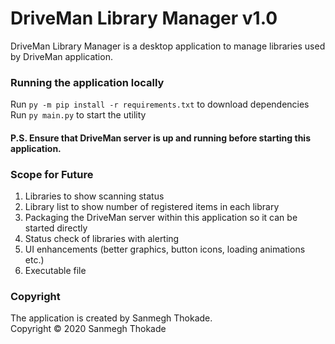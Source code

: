 # DriveMan Library Manager v1.0
DriveMan Library Manager is a desktop application to manage libraries used by DriveMan application.  

### Running the application locally
Run `py -m pip install -r requirements.txt` to download dependencies  
Run `py main.py` to start the utility  
#### P.S. Ensure that DriveMan server is up and running before starting this application.  

### Scope for Future  
1. Libraries to show scanning status
2. Library list to show number of registered items in each library
3. Packaging the DriveMan server within this application so it can be started directly
4. Status check of libraries with alerting
5. UI enhancements (better graphics, button icons, loading animations etc.)
6. Executable file

### Copyright
The application is created by Sanmegh Thokade.  
Copyright © 2020 Sanmegh Thokade  